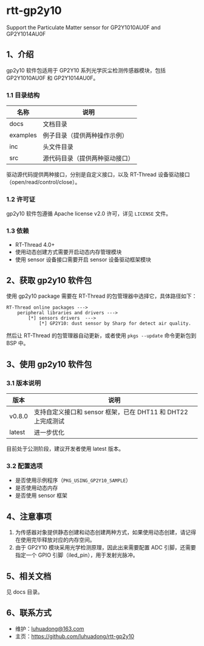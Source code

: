 # rtt-gp2y10
Support the Particulate Matter sensor for GP2Y1010AU0F and GP2Y1014AU0F



## 1、介绍

gp2y10 软件包适用于 GP2Y10 系列光学灰尘检测传感器模块，包括 GP2Y1010AU0F 和 GP2Y1014AU0F。



### 1.1 目录结构

| 名称     | 说明                           |
| -------- | ------------------------------ |
| docs     | 文档目录                       |
| examples | 例子目录（提供两种操作示例）   |
| inc      | 头文件目录                     |
| src      | 源代码目录（提供两种驱动接口） |

驱动源代码提供两种接口，分别是自定义接口，以及 RT-Thread 设备驱动接口（open/read/control/close）。



### 1.2 许可证

gp2y10 软件包遵循 Apache license v2.0 许可，详见 `LICENSE` 文件。



### 1.3 依赖

- RT-Thread 4.0+
- 使用动态创建方式需要开启动态内存管理模块
- 使用 sensor 设备接口需要开启 sensor 设备驱动框架模块



## 2、获取 gp2y10 软件包

使用 gp2y10 package 需要在 RT-Thread 的包管理器中选择它，具体路径如下：

```
RT-Thread online packages --->
    peripheral libraries and drivers --->
        [*] sensors drivers  --->
            [*] GP2Y10: dust sensor by Sharp for detect air quality.
```

然后让 RT-Thread 的包管理器自动更新，或者使用 `pkgs --update` 命令更新包到 BSP 中。



## 3、使用 gp2y10 软件包

### 3.1 版本说明

| 版本   | 说明                                                         |
| ------ | ------------------------------------------------------------ |
| v0.8.0 | 支持自定义接口和 sensor 框架，已在 DHT11 和 DHT22 上完成测试 |
| latest | 进一步优化                                                   |

目前处于公测阶段，建议开发者使用 latest 版本。



### 3.2 配置选项

- 是否使用示例程序（`PKG_USING_GP2Y10_SAMPLE`）
- 是否使用动态内存
- 是否使用 sensor 框架



## 4、注意事项

1. 为传感器对象提供静态创建和动态创建两种方式，如果使用动态创建，请记得在使用完毕释放对应的内存空间。
2. 由于 GP2Y10 模块采用光学检测原理，因此出来需要配置 ADC 引脚，还需要指定一个 GPIO 引脚（iled_pin），用于发射光脉冲。



## 5、相关文档

见 docs 目录。



## 6、联系方式

- 维护：luhuadong@163.com
- 主页：<https://github.com/luhuadong/rtt-gp2y10>